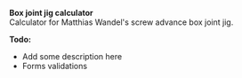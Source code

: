 **Box joint jig calculator**  
Calculator for Matthias Wandel's screw advance box joint jig.

**Todo:**
- Add some description here
- Forms validations
